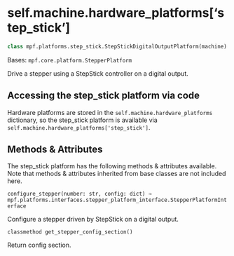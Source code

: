 
# self.machine.hardware_platforms[‘step_stick’]

``` python
class mpf.platforms.step_stick.StepStickDigitalOutputPlatform(machine)
```

Bases: `mpf.core.platform.StepperPlatform`

Drive a stepper using a StepStick controller on a digital output.

## Accessing the step_stick platform via code

Hardware platforms are stored in the `self.machine.hardware_platforms` dictionary, so the step_stick platform is available via `self.machine.hardware_platforms['step_stick']`.

## Methods & Attributes

The step_stick platform has the following methods & attributes available. Note that methods & attributes inherited from base classes are not included here.

`configure_stepper(number: str, config: dict) → mpf.platforms.interfaces.stepper_platform_interface.StepperPlatformInterface`

Configure a stepper driven by StepStick on a digital output.

`classmethod get_stepper_config_section()`

Return config section.
